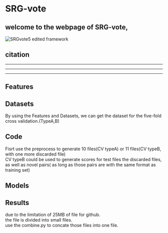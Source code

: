 # SRG-vote
## welcome to the webpage of SRG-vote, 
![SRGvote5 edited framework](https://user-images.githubusercontent.com/33061177/152988170-7378c75a-b7db-412d-8f32-416e65f17740.png)
## citation
-------------
---------------------
----------------------------------
##

## Features
## Datasets
By using the Features and Datasets, we can get the dataset for the five-fold cross validation.(TypeA,B)
## Code
Fisrt use the preprocess to generate 10 files(CV typeA) or 11 files(CV typeB, with one more discarded file)  
CV typeB could be used to generate scores for test files the discarded files, as well as novel pairs( as long as those pairs are with the same format as training set)  
## Models

## Results
due to the limitation of 25MB of file for github.  
the file is divided into small files.  
use the combine.py to concate those files into one file.  
